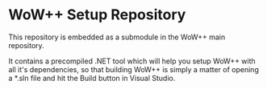 # WoW++ Setup Repository
This repository is embedded as a submodule in the WoW++ main repository.

It contains a precompiled .NET tool which will help you setup WoW++ with all it's dependencies, so that building WoW++ is simply a matter of opening a *.sln file and hit the Build button in Visual Studio.

